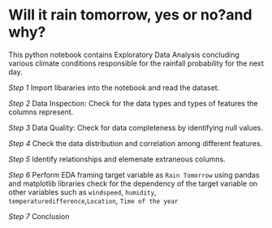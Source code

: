 # Will it rain tomorrow, yes or no?and why?

This python notebook contains Exploratory Data Analysis concluding various climate conditions responsible for the rainfall probability for the next day.

*Step 1* Import libararies into the notebook and read the dataset.

*Step 2* Data Inspection: Check for the data types and types of features the columns represent.

*Step 3* Data Quality: Check for data completeness by identifying null values.

*Step 4* Check the data distribution and correlation among different features.

*Step 5* Identify relationships and elemenate extraneous columns.

*Step 6* Perform EDA framing target variable as `Rain Tomorrow` using pandas and matplotlib libraries
check for the dependency of the target variable on other variables such as `windspeed`, `humidity`, `temperaturedifference`,`Location`, `Time of the year`

*Step 7* Conclusion



